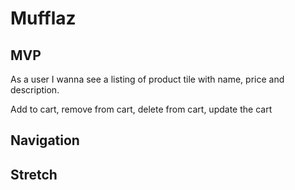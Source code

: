 # Mufflaz

## MVP
As a user I wanna see a listing of product tile with name, price and description.

Add to cart, remove from cart, delete from cart, update the cart






## Navigation





## Stretch



